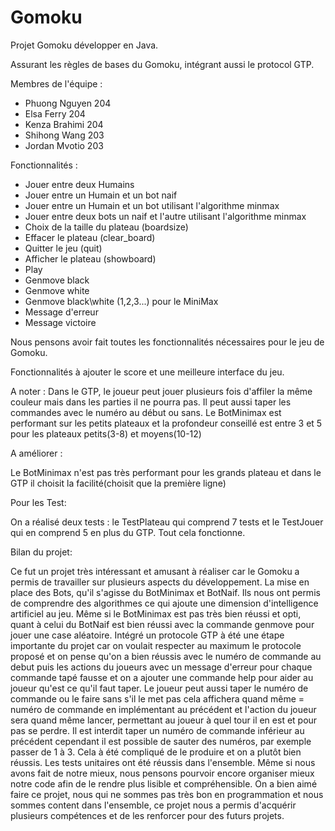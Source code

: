 # Gomoku
Projet Gomoku développer en Java.

Assurant les règles de bases du Gomoku, intégrant aussi le protocol GTP.

Membres de l'équipe : 
- Phuong Nguyen 204
- Elsa Ferry 204
- Kenza Brahimi 204
- Shihong Wang 203
- Jordan Mvotio 203

Fonctionnalités :

- Jouer entre deux Humains
- Jouer entre un Humain et un bot naif
- Jouer entre un Humain et un bot utilisant l'algorithme minmax
- Jouer entre deux bots un naif et l'autre utilisant l'algorithme minmax
- Choix de la taille du plateau (boardsize)
- Effacer le plateau (clear_board)
- Quitter le jeu (quit)
- Afficher le plateau (showboard)
- Play
- Genmove black
- Genmove white
- Genmove black\white (1,2,3...) pour le MiniMax
- Message d'erreur
- Message victoire

Nous pensons avoir fait toutes les fonctionnalités nécessaires pour le jeu de Gomoku.

Fonctionnalités à ajouter le score et une meilleure interface du jeu.

A noter :
Dans le GTP, le joueur peut jouer plusieurs fois d'affiler la même couleur mais dans les parties il ne pourra pas. 
Il peut aussi taper les commandes avec le numéro au début ou sans.
Le BotMinimax est performant sur les petits plateaux et la profondeur conseillé est entre 3 et 5 pour les plateaux petits(3-8) et moyens(10-12)


A améliorer :

Le BotMinimax n'est pas très performant pour les grands plateau et dans le GTP il choisit la facilité(choisit que la première ligne)

Pour les Test: 

On a réalisé deux tests : le TestPlateau qui comprend 7 tests et le TestJouer qui en comprend 5 en plus du GTP. Tout cela fonctionne.

Bilan du projet: 

Ce fut un projet très intéressant et amusant à réaliser car le Gomoku a permis de travailler sur plusieurs aspects du développement. 
La mise en place des Bots, qu'il s'agisse du BotMinimax et BotNaif. Ils nous ont permis de comprendre des algorithmes ce qui ajoute
une dimension d'intelligence artificiel au jeu. Même si le BotMinimax est pas très bien réussi et opti, quant à celui du BotNaif 
est bien réussi avec la commande genmove pour jouer une case aléatoire. Intégré un protocole GTP à été une étape importante du projet car on voulait respecter au maximum le protocole proposé et on pense qu'on a bien réussis avec le numéro de commande au debut puis les actions du joueurs avec un message d'erreur pour chaque commande tapé fausse et on a ajouter une commande help pour aider au joueur qu'est ce qu'il faut taper. Le joueur peut aussi taper le numéro de commande ou le faire sans s'il le met pas cela affichera quand même = numéro de commande en implémentant au précédent et l'action du joueur sera quand même lancer, permettant au joueur à quel tour il en est et pour pas se perdre. Il est interdit taper un numéro de commande inférieur au précédent cependant il est possible de sauter des numéros, par exemple passer de 1 à 3. Cela à été compliqué de le produire et on a plutôt bien réussis. Les tests unitaires ont été réussis dans l'ensemble. Même si nous avons fait de notre mieux, nous pensons pourvoir encore organiser mieux notre code afin de le rendre plus lisible et compréhensible. On a bien aimé faire ce projet, nous qui ne sommes pas très bon en programmation et nous sommes content dans l'ensemble, ce projet nous a permis d'acquérir plusieurs compétences et de les renforcer pour des futurs projets.
